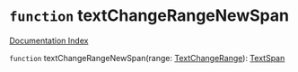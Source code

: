 # `function` textChangeRangeNewSpan

[Documentation Index](../README.md)

`function` textChangeRangeNewSpan(range: [TextChangeRange](../interface.TextChangeRange/README.md)): [TextSpan](../interface.TextSpan/README.md)

